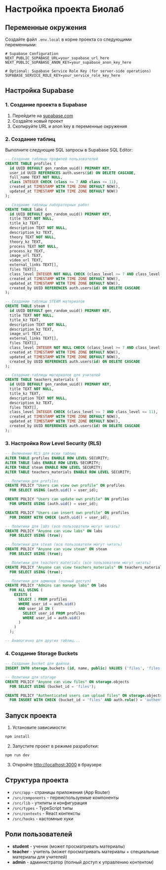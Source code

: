 # Настройка проекта Биолаб

## Переменные окружения

Создайте файл `.env.local` в корне проекта со следующими переменными:

```env
# Supabase Configuration
NEXT_PUBLIC_SUPABASE_URL=your_supabase_url_here
NEXT_PUBLIC_SUPABASE_ANON_KEY=your_supabase_anon_key_here

# Optional: Supabase Service Role Key (for server-side operations)
SUPABASE_SERVICE_ROLE_KEY=your_service_role_key_here
```

## Настройка Supabase

### 1. Создание проекта в Supabase

1. Перейдите на [supabase.com](https://supabase.com)
2. Создайте новый проект
3. Скопируйте URL и anon key в переменные окружения

### 2. Создание таблиц

Выполните следующие SQL запросы в Supabase SQL Editor:

```sql
-- Создание таблицы профилей пользователей
CREATE TABLE profiles (
  id UUID DEFAULT gen_random_uuid() PRIMARY KEY,
  user_id UUID REFERENCES auth.users(id) ON DELETE CASCADE,
  full_name TEXT NOT NULL,
  class INTEGER CHECK (class >= 7 AND class <= 11),
  created_at TIMESTAMP WITH TIME ZONE DEFAULT NOW(),
  updated_at TIMESTAMP WITH TIME ZONE DEFAULT NOW()
);

-- Создание таблицы лабораторных работ
CREATE TABLE labs (
  id UUID DEFAULT gen_random_uuid() PRIMARY KEY,
  title TEXT NOT NULL,
  title_kz TEXT,
  description TEXT NOT NULL,
  description_kz TEXT,
  theory TEXT NOT NULL,
  theory_kz TEXT,
  process TEXT NOT NULL,
  process_kz TEXT,
  image_url TEXT,
  video_url TEXT,
  external_links TEXT[],
  files TEXT[],
  class_level INTEGER NOT NULL CHECK (class_level >= 7 AND class_level <= 11),
  created_at TIMESTAMP WITH TIME ZONE DEFAULT NOW(),
  updated_at TIMESTAMP WITH TIME ZONE DEFAULT NOW(),
  created_by UUID REFERENCES auth.users(id) ON DELETE CASCADE
);

-- Создание таблицы STEAM материалов
CREATE TABLE steam (
  id UUID DEFAULT gen_random_uuid() PRIMARY KEY,
  title TEXT NOT NULL,
  title_kz TEXT,
  description TEXT NOT NULL,
  description_kz TEXT,
  image_url TEXT,
  external_links TEXT[],
  files TEXT[],
  class_level INTEGER NOT NULL CHECK (class_level >= 7 AND class_level <= 11),
  created_at TIMESTAMP WITH TIME ZONE DEFAULT NOW(),
  updated_at TIMESTAMP WITH TIME ZONE DEFAULT NOW(),
  created_by UUID REFERENCES auth.users(id) ON DELETE CASCADE
);

-- Создание таблицы материалов для учителей
CREATE TABLE teachers_materials (
  id UUID DEFAULT gen_random_uuid() PRIMARY KEY,
  title TEXT NOT NULL,
  title_kz TEXT,
  description TEXT NOT NULL,
  description_kz TEXT,
  files TEXT[],
  class_level INTEGER CHECK (class_level >= 7 AND class_level <= 11),
  created_at TIMESTAMP WITH TIME ZONE DEFAULT NOW(),
  updated_at TIMESTAMP WITH TIME ZONE DEFAULT NOW(),
  created_by UUID REFERENCES auth.users(id) ON DELETE CASCADE
);
```

### 3. Настройка Row Level Security (RLS)

```sql
-- Включение RLS для всех таблиц
ALTER TABLE profiles ENABLE ROW LEVEL SECURITY;
ALTER TABLE labs ENABLE ROW LEVEL SECURITY;
ALTER TABLE steam ENABLE ROW LEVEL SECURITY;
ALTER TABLE teachers_materials ENABLE ROW LEVEL SECURITY;

-- Политики для profiles
CREATE POLICY "Users can view own profile" ON profiles
  FOR SELECT USING (auth.uid() = user_id);

CREATE POLICY "Users can update own profile" ON profiles
  FOR UPDATE USING (auth.uid() = user_id);

CREATE POLICY "Users can insert own profile" ON profiles
  FOR INSERT WITH CHECK (auth.uid() = user_id);

-- Политики для labs (все пользователи могут читать)
CREATE POLICY "Anyone can view labs" ON labs
  FOR SELECT USING (true);

-- Политики для steam (все пользователи могут читать)
CREATE POLICY "Anyone can view steam" ON steam
  FOR SELECT USING (true);

-- Политики для teachers_materials (все пользователи могут читать)
CREATE POLICY "Anyone can view teachers_materials" ON teachers_materials
  FOR SELECT USING (true);

-- Политики для админов (полный доступ)
CREATE POLICY "Admins can manage labs" ON labs
  FOR ALL USING (
    EXISTS (
      SELECT 1 FROM profiles 
      WHERE user_id = auth.uid() 
      AND user_id IN (
        SELECT user_id FROM profiles 
        WHERE user_id = auth.uid()
      )
    )
  );

-- Аналогично для других таблиц...
```

### 4. Создание Storage Buckets

```sql
-- Создание bucket для файлов
INSERT INTO storage.buckets (id, name, public) VALUES ('files', 'files', true);

-- Политики для storage
CREATE POLICY "Anyone can view files" ON storage.objects
  FOR SELECT USING (bucket_id = 'files');

CREATE POLICY "Authenticated users can upload files" ON storage.objects
  FOR INSERT WITH CHECK (bucket_id = 'files' AND auth.role() = 'authenticated');
```

## Запуск проекта

1. Установите зависимости:
```bash
npm install
```

2. Запустите проект в режиме разработки:
```bash
npm run dev
```

3. Откройте [http://localhost:3000](http://localhost:3000) в браузере

## Структура проекта

- `/src/app` - страницы приложения (App Router)
- `/src/components` - переиспользуемые компоненты
- `/src/lib` - утилиты и конфигурация
- `/src/types` - TypeScript типы
- `/src/contexts` - React контексты
- `/src/hooks` - кастомные хуки

## Роли пользователей

- **student** - ученик (может просматривать материалы)
- **teacher** - учитель (может просматривать материалы + специальные материалы для учителей)
- **admin** - администратор (полный доступ к управлению контентом)


